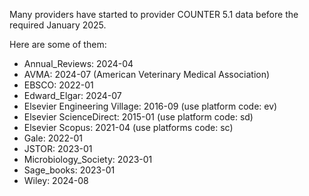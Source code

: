 Many providers have started to provider COUNTER 5.1 data before the required January 2025.

Here are some of them:
- Annual_Reviews: 2024-04
- AVMA: 2024-07  (American Veterinary Medical Association)
- EBSCO: 2022-01
- Edward_Elgar: 2024-07
- Elsevier Engineering Village: 2016-09  (use platform code: ev)
- Elsevier ScienceDirect: 2015-01   (use platform code: sd)
- Elsevier Scopus: 2021-04  (use platforms code: sc)
- Gale: 2022-01
- JSTOR: 2023-01
- Microbiology_Society: 2023-01
- Sage_books: 2023-01
- Wiley: 2024-08


